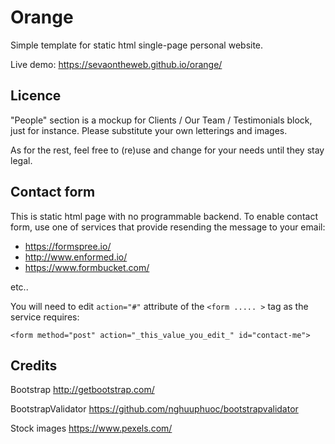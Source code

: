 # Orange
Simple template for static html single-page personal website.

Live demo: https://sevaontheweb.github.io/orange/

## Licence
"People" section is a mockup for Clients / Our Team / Testimonials block, just for instance. Please substitute your own letterings and images.

As for the rest, feel free to (re)use and change for your needs until they stay legal.


## Contact form
This is static html page with no programmable backend. To enable contact form, use one of services that provide resending the message to your email:
- https://formspree.io/
- http://www.enformed.io/
- https://www.formbucket.com/

etc..

You will need to edit `action="#"` attribute of the `<form ..... >` tag as the service requires:

`<form method="post" action="_this_value_you_edit_" id="contact-me">`



## Credits
Bootstrap http://getbootstrap.com/

BootstrapValidator https://github.com/nghuuphuoc/bootstrapvalidator

Stock images https://www.pexels.com/
